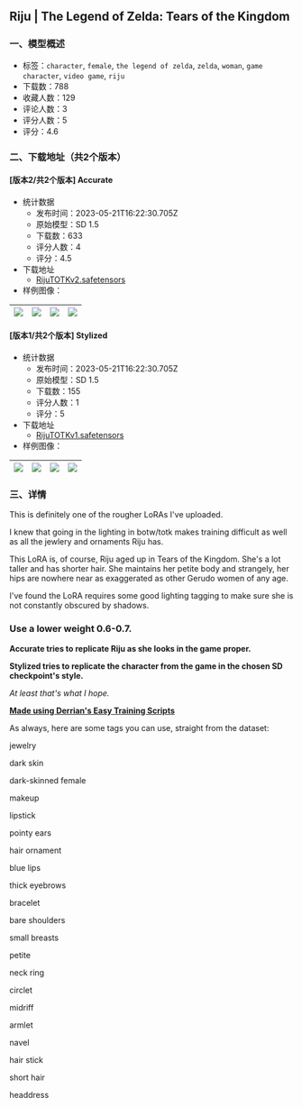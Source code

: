 ## Riju | The Legend of Zelda: Tears of the Kingdom
### 一、模型概述

- 标签：`character`, `female`, `the legend of zelda`, `zelda`, `woman`, `game character`, `video game`, `riju`
- 下载数：788
- 收藏人数：129
- 评论人数：3
- 评分人数：5
- 评分：4.6

### 二、下载地址（共2个版本）

#### [版本2/共2个版本] Accurate

- 统计数据
  - 发布时间：2023-05-21T16:22:30.705Z
  - 原始模型：SD 1.5
  - 下载数：633
  - 评分人数：4
  - 评分：4.5
- 下载地址
  - [RijuTOTKv2.safetensors](https://civitai.com/api/download/models/76950)
- 样例图像：

| <img src="https://image.civitai.com/xG1nkqKTMzGDvpLrqFT7WA/26c69b9e-c655-40bc-8e51-926ffe117651/width=450/862734.jpeg" /> | <img src="https://image.civitai.com/xG1nkqKTMzGDvpLrqFT7WA/e30b7edf-c81a-4cea-977b-c2c6bdc672a3/width=450/862733.jpeg" /> | <img src="https://image.civitai.com/xG1nkqKTMzGDvpLrqFT7WA/f0826160-f2e7-438e-958b-80eb1d88b9e6/width=450/862726.jpeg" /> | <img src="https://image.civitai.com/xG1nkqKTMzGDvpLrqFT7WA/9280478e-fc1e-4a0b-b2fb-6f94075ed72e/width=450/862788.jpeg" /> |
| ---- | ---- | ---- | ---- |

#### [版本1/共2个版本] Stylized

- 统计数据
  - 发布时间：2023-05-21T16:22:30.705Z
  - 原始模型：SD 1.5
  - 下载数：155
  - 评分人数：1
  - 评分：5
- 下载地址
  - [RijuTOTKv1.safetensors](https://civitai.com/api/download/models/76971)
- 样例图像：

| <img src="https://image.civitai.com/xG1nkqKTMzGDvpLrqFT7WA/45515105-3931-4bcc-8325-fb7b06731b71/width=450/863890.jpeg" /> | <img src="https://image.civitai.com/xG1nkqKTMzGDvpLrqFT7WA/7640dd03-7da6-4577-86a5-9012ebc0b295/width=450/864044.jpeg" /> | <img src="https://image.civitai.com/xG1nkqKTMzGDvpLrqFT7WA/8a558771-3667-4d10-a162-f3cb1a2d1019/width=450/863197.jpeg" /> | <img src="https://image.civitai.com/xG1nkqKTMzGDvpLrqFT7WA/d9ffb663-5656-42db-83b0-33a70ee9f9d9/width=450/863198.jpeg" /> |
| ---- | ---- | ---- | ---- |


### 三、详情
<p>This is definitely one of the rougher LoRAs I've uploaded.</p><p>I knew that going in the lighting in botw/totk makes training difficult as well as all the jewlery and ornaments Riju has.</p><p></p><p>This LoRA is, of course, Riju aged up in Tears of the Kingdom. She's a lot taller and has shorter hair. She maintains her petite body and strangely, her hips are nowhere near as exaggerated as other Gerudo women of any age.</p><p></p><p>I've found the LoRA requires some good lighting tagging to make sure she is not constantly obscured by shadows.</p><h3><strong>Use a lower weight 0.6-0.7.</strong></h3><p></p><p><strong>Accurate tries to replicate Riju as she looks in the game proper.</strong></p><p><strong>Stylized tries to replicate the character from the game in the chosen SD checkpoint's style.</strong></p><p><em>At least that's what I hope.</em></p><p><a target="_blank" rel="ugc" href="https://github.com/derrian-distro/LoRA_Easy_Training_Scripts"><strong>Made using Derrian's Easy Training Scripts</strong></a></p><p></p><p>As always, here are some tags you can use, straight from the dataset:</p><p>jewelry</p><p>dark skin</p><p>dark-skinned female</p><p>makeup</p><p>lipstick</p><p>pointy ears</p><p>hair ornament</p><p>blue lips</p><p>thick eyebrows</p><p>bracelet</p><p>bare shoulders</p><p>small breasts</p><p>petite</p><p>neck ring</p><p>circlet</p><p>midriff</p><p>armlet</p><p>navel</p><p>hair stick</p><p>short hair</p><p>headdress</p>